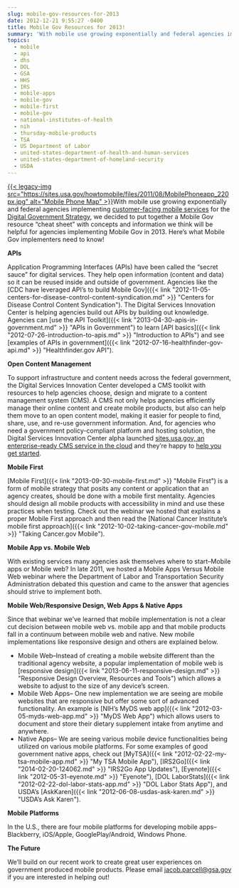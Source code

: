 ```yaml
---
slug: mobile-gov-resources-for-2013
date: 2012-12-21 9:55:27 -0400
title: Mobile Gov Resources for 2013!
summary: 'With mobile use growing exponentially and federal agencies implementing customer-facing mobile services for the Digital Government Strategy, we decided to put together a Mobile Gov resource &#8220;cheat sheet&#8221; with concepts and information we think will be helpful for agencies implementing Mobile Gov in 2013. Here&#8217;s what Mobile Gov implementers need to'
topics:
  - mobile
  - api
  - dhs
  - DOL
  - GSA
  - HHS
  - IRS
  - mobile-apps
  - mobile-gov
  - mobile-first
  - mobile-gov
  - national-institutes-of-health
  - nih
  - thursday-mobile-products
  - TSA
  - US Department of Labor
  - united-states-department-of-health-and-human-services
  - united-states-department-of-homeland-security
  - USDA
---
```


[{{< legacy-img src="https://sites.usa.gov/howtomobile/files/2011/08/MobilePhoneapp_220px.jpg" alt="Mobile Phone Map" >}}](https://sites.usa.gov/howtomobile/files/2011/08/MobilePhoneapp_220px.jpg)With mobile use growing exponentially and federal agencies implementing [customer-facing mobile services](http://www.whitehouse.gov/digitalgov/strategy-milestones) for the [Digital Government Strategy](http://www.whitehouse.gov/digitalgov/about), we decided to put together a Mobile Gov resource &#8220;cheat sheet&#8221; with concepts and information we think will be helpful for agencies implementing Mobile Gov in 2013. Here&#8217;s what Mobile Gov implementers need to know!

**APIs**

Application Programming Interfaces (APIs) have been called the “secret sauce” for digital services. They help open information (content and data) so it can be reused inside and outside of government. Agencies like the [CDC have leveraged API&#8217;s to build Mobile Gov]({{< link "2012-11-05-centers-for-disease-control-content-syndication.md" >}} "Centers for Disease Control Content Syndication"). The Digital Services Innovation Center is helping agencies build out APIs by building out knowledge. Agencies can [use the API Toolkit]({{< link "2013-04-30-apis-in-government.md" >}} "APIs in Government") to learn [API basics]({{< link "2012-07-26-introduction-to-apis.md" >}} "Introduction to APIs") and see [examples of APIs in government]({{< link "2012-07-16-healthfinder-gov-api.md" >}} "Healthfinder.gov API").

**Open Content Management**

To support infrastructure and content needs across the federal government, the Digital Services Innovation Center developed a CMS toolkit with resources to help agencies choose, design and migrate to a content management system (CMS). A CMS not only helps agencies efficiently manage their online content and create mobile products, but also can help them move to an open content model, making it easier for people to find, share, use, and re-use government information.  And, for agencies who need a government policy-compliant platform and hosting solution, the Digital Services Innovation Center alpha launched [sites.usa.gov, an enterprise-ready CMS service in the cloud](https://sites.usa.gov/) and they&#8217;re happy to [help you get started](https://sites.usa.gov/).

**Mobile First**

[Mobile First]({{< link "2013-09-30-mobile-first.md" >}} "Mobile First") is a form of mobile strategy that posits any content or application that an agency creates, should be done with a mobile first mentality. Agencies should design all mobile products with accessibility in mind and use these practices when testing. Check out the webinar we hosted that explains a proper Mobile First approach and then read the [National Cancer Institute&#8217;s mobile first approach]({{< link "2012-10-02-taking-cancer-gov-mobile.md" >}} "Taking Cancer.gov Mobile").

**Mobile App vs. Mobile Web**

With existing services many agencies ask themselves where to start&#8211;Mobile apps or Mobile web? In late 2011, we hosted a Mobile Apps Versus Mobile Web webinar where the Department of Labor and Transportation Security Administration debated this question and came to the answer that agencies should strive to implement both.

**Mobile Web/Responsive Design, Web Apps & Native Apps**

Since that webinar we&#8217;ve learned that mobile implementation is not a clear cut decision between mobile web vs. mobile app and that mobile products fall in a continuum between mobile web and native. New mobile implementations like responsive design and others are explained below.

  * Mobile Web&#8211;Instead of creating a mobile website different than the traditional agency website, a popular implementation of mobile web is [responsive design]({{< link "2013-06-11-responsive-design.md" >}} "Responsive Design Overview, Resources and Tools") which allows a website to adjust to the size of any device&#8217;s screen.
  * Mobile Web Apps&#8211; One new implementation we are seeing are mobile websites that are responsive but offer some sort of advanced functionality. An example is [NIH&#8217;s MyDS web app]({{< link "2012-03-05-myds-web-app.md" >}} "MyDS Web App") which allows users to document and store their dietary supplement intake from anytime and anywhere.
  * Native Apps&#8211; We are seeing various mobile device functionalities being utilized on various mobile platforms. For some examples of good government native apps, check out [MyTSA]({{< link "2012-02-22-my-tsa-mobile-app.md" >}} "My TSA Mobile App"), [IRS2Go]({{< link "2014-02-20-124062.md" >}} "IRS2Go App Updates"), [Eyenote]({{< link "2012-05-31-eyenote.md" >}} "Eyenote"), [DOL LaborStats]({{< link "2012-02-22-dol-labor-stats-app.md" >}} "DOL Labor Stats App"), and USDA&#8217;s [AskKaren]({{< link "2012-06-08-usdas-ask-karen.md" >}} "USDA’s Ask Karen").

**Mobile Platforms**

In the U.S., there are four mobile platforms for developing mobile apps&#8211;Blackberry, iOS/Apple, GooglePlay/Android, Windows Phone.

**The Future**

We&#8217;ll build on our recent work to create great user experiences on government produced mobile products. Please email jacob.parcell@gsa.gov if you are interested in helping out!

